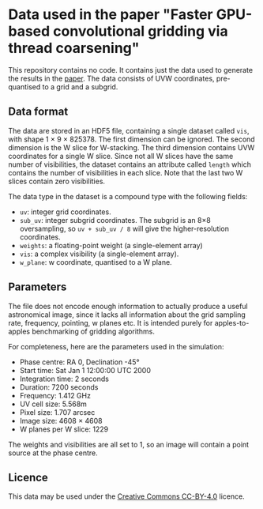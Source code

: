 # Data used in the paper "Faster GPU-based convolutional gridding via thread coarsening"

This repository contains no code. It contains just the data used to generate
the results in the [paper](http://arxiv.org/abs/1605.07023). The data consists
of UVW coordinates, pre-quantised to a grid and a subgrid.

## Data format

The data are stored in an HDF5 file, containing a single dataset called `vis`,
with shape 1 × 9 × 825378. The first dimension can be ignored. The second
dimension is the W slice for W-stacking. The third dimension contains UVW
coordinates for a single W slice. Since not all W slices have the same number
of visibilities, the dataset contains an attribute called `length` which
contains the number of visibilities in each slice. Note that the last two W
slices contain zero visibilities.

The data type in the dataset is a compound type with the following fields:
- `uv`: integer grid coordinates.
- `sub_uv`: integer subgrid coordinates. The subgrid is an 8×8 oversampling,
  so `uv + sub_uv / 8` will give the higher-resolution coordinates.
- `weights`: a floating-point weight (a single-element array)
- `vis`: a complex visibility (a single-element array).
- `w_plane`: w coordinate, quantised to a W plane.

## Parameters

The file does not encode enough information to actually produce a useful
astronomical image, since it lacks all information about the grid sampling
rate, frequency, pointing, w planes etc. It is intended purely for
apples-to-apples benchmarking of gridding algorithms.

For completeness, here are the parameters used in the simulation:
- Phase centre: RA 0, Declination -45°
- Start time: Sat Jan  1 12:00:00 UTC 2000
- Integration time: 2 seconds
- Duration: 7200 seconds
- Frequency: 1.412 GHz
- UV cell size: 5.568m
- Pixel size: 1.707 arcsec
- Image size: 4608 × 4608
- W planes per W slice: 1229

The weights and visibilities are all set to 1, so an image will contain a point
source at the phase centre.

## Licence

This data may be used under the [Creative Commons
CC-BY-4.0](https://creativecommons.org/licenses/by/4.0/) licence.
